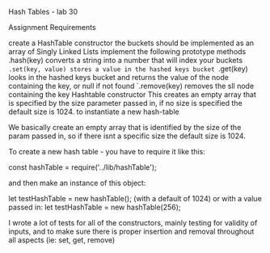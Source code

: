 Hash Tables - lab 30

Assignment Requirements

create a HashTable constructor
the buckets should be implemented as an array of Singly Linked Lists
implement the following prototype methods
.hash(key) converts a string into a number that will index your buckets
`.set(key, value) stores a value in the hashed keys bucket
`.get(key) looks in the hashed keys bucket and returns the value of the node containing the key, or null if not found
`.remove(key) removes the sll node containing the key
Hashtable constructor
This creates an empty array that is specified by the size parameter passed in, if no size is specified the default size is 1024. to instantiate a new hash-table


We basically create an empty array that is identified by the size of the param passed in, so if there isnt a specific size the default size is 1024.

To create a new hash table - you have to require it like this:

const hashTable = require('../lib/hashTable');

and then make an instance of this object:

let testHashTable = new hashTable(); (with a default of 1024)
or with a value passed in: let testHashTable = new hashTable(256);

I wrote a lot of tests for all of the constructors, mainly testing for validity of inputs, and to make sure there is proper insertion and removal throughout all aspects (ie: set, get, remove)

